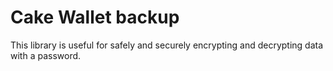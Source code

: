 # Cake Wallet backup

This library is useful for safely and securely encrypting and decrypting data with a password.
